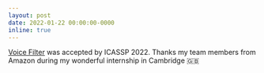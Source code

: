 ```yaml
---
layout: post
date: 2022-01-22 00:00:00-0000
inline: true
---
```


[Voice Filter](https://arxiv.org/abs/2202.08164) was accepted by ICASSP 2022. Thanks my team members from Amazon during my wonderful internship in Cambridge :gb: